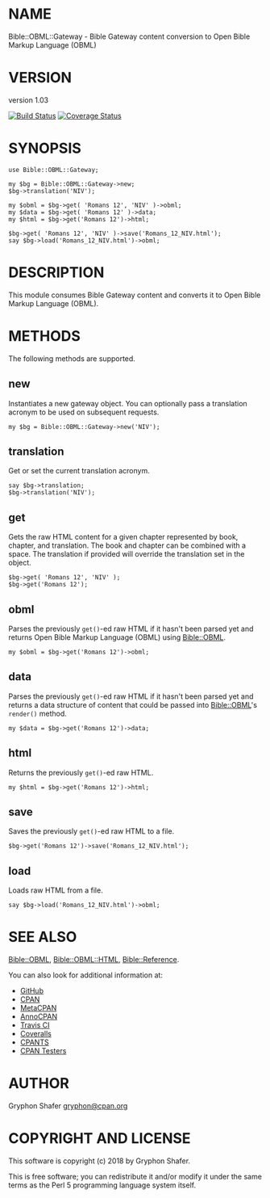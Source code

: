 # NAME

Bible::OBML::Gateway - Bible Gateway content conversion to Open Bible Markup Language (OBML)

# VERSION

version 1.03

[![Build Status](https://travis-ci.org/gryphonshafer/Bible-OBML-Gateway.svg)](https://travis-ci.org/gryphonshafer/Bible-OBML-Gateway)
[![Coverage Status](https://coveralls.io/repos/gryphonshafer/Bible-OBML-Gateway/badge.png)](https://coveralls.io/r/gryphonshafer/Bible-OBML-Gateway)

# SYNOPSIS

    use Bible::OBML::Gateway;

    my $bg = Bible::OBML::Gateway->new;
    $bg->translation('NIV');

    my $obml = $bg->get( 'Romans 12', 'NIV' )->obml;
    my $data = $bg->get( 'Romans 12' )->data;
    my $html = $bg->get('Romans 12')->html;

    $bg->get( 'Romans 12', 'NIV' )->save('Romans_12_NIV.html');
    say $bg->load('Romans_12_NIV.html')->obml;

# DESCRIPTION

This module consumes Bible Gateway content and converts it to Open Bible Markup
Language (OBML).

# METHODS

The following methods are supported.

## new

Instantiates a new gateway object. You can optionally pass a translation
acronym to be used on subsequent requests.

    my $bg = Bible::OBML::Gateway->new('NIV');

## translation

Get or set the current translation acronym.

    say $bg->translation;
    $bg->translation('NIV');

## get

Gets the raw HTML content for a given chapter represented by book, chapter,
and translation. The book and chapter can be combined with a space. The
translation if provided will override the translation set in the object.

    $bg->get( 'Romans 12', 'NIV' );
    $bg->get('Romans 12');

## obml

Parses the previously `get()`-ed raw HTML if it hasn't been parsed yet and
returns Open Bible Markup Language (OBML) using [Bible::OBML](https://metacpan.org/pod/Bible::OBML).

    my $obml = $bg->get('Romans 12')->obml;

## data

Parses the previously `get()`-ed raw HTML if it hasn't been parsed yet and
returns a data structure of content that could be passed into [Bible::OBML](https://metacpan.org/pod/Bible::OBML)'s
`render()` method.

    my $data = $bg->get('Romans 12')->data;

## html

Returns the previously `get()`-ed raw HTML.

    my $html = $bg->get('Romans 12')->html;

## save

Saves the previously `get()`-ed raw HTML to a file.

    $bg->get('Romans 12')->save('Romans_12_NIV.html');

## load

Loads raw HTML from a file.

    say $bg->load('Romans_12_NIV.html')->obml;

# SEE ALSO

[Bible::OBML](https://metacpan.org/pod/Bible::OBML), [Bible::OBML::HTML](https://metacpan.org/pod/Bible::OBML::HTML), [Bible::Reference](https://metacpan.org/pod/Bible::Reference).

You can also look for additional information at:

- [GitHub](https://github.com/gryphonshafer/Bible-OBML-Gateway)
- [CPAN](http://search.cpan.org/dist/Bible-OBML-Gateway)
- [MetaCPAN](https://metacpan.org/pod/Bible::OBML::Gateway)
- [AnnoCPAN](http://annocpan.org/dist/Bible-OBML-Gateway)
- [Travis CI](https://travis-ci.org/gryphonshafer/Bible-OBML-Gateway)
- [Coveralls](https://coveralls.io/r/gryphonshafer/Bible-OBML-Gateway)
- [CPANTS](http://cpants.cpanauthors.org/dist/Bible-OBML-Gateway)
- [CPAN Testers](http://www.cpantesters.org/distro/B/Bible-OBML-Gateway.html)

# AUTHOR

Gryphon Shafer <gryphon@cpan.org>

# COPYRIGHT AND LICENSE

This software is copyright (c) 2018 by Gryphon Shafer.

This is free software; you can redistribute it and/or modify it under
the same terms as the Perl 5 programming language system itself.
